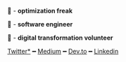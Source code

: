 🧭  - **optimization freak**

🦉  - **software engineer**

🌱  - **digital transformation volunteer**

[Twitter*](https://twitter.com/brehpoint) ━ [Medium](https://medium.com/@brehpoint) ━ [Dev.to](https://dev.to/berkayakcay) ━ [Linkedin](https://www.linkedin.com/in/berkayakcay/)
